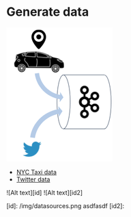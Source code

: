Generate data
=============

![data sources](/img/datasources.png)

- [NYC Taxi data](taxi)
- [Twitter data](twitter)


![Alt text][id]
![Alt text][id2]

[id]:
/img/datasources.png asdfasdf
[id2]:
